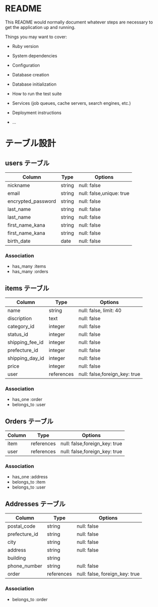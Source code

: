# README

This README would normally document whatever steps are necessary to get the
application up and running.

Things you may want to cover:

* Ruby version

* System dependencies

* Configuration

* Database creation

* Database initialization

* How to run the test suite

* Services (job queues, cache servers, search engines, etc.)

* Deployment instructions

* ...
# テーブル設計

## users テーブル

| Column             | Type   | Options                  |
| ------------------ | ------ | -----------              |
| nickname           | string | null: false              |
| email              | string | null: false,unique: true |
| encrypted_password | string | null: false              |
| last_name          | string | null: false              |
| last_name          | string | null: false              |
| first_name_kana    | string | null: false              |
| first_name_kana    | string | null: false              |
| birth_date         | date   | null: false              |

### Association

- has_many :items
- has_many :orders

## items テーブル

| Column           | Type       | Options                        |
| ------           | ------     | -----------                    |
| name             | string     | null: false, limit: 40         |
| discription      | text       | null: false                    |
| category_id      | integer    | null: false                    |
| status_id        | integer    | null: false                    |
| shipping_fee_id  | integer    | null: false                    |
| prefecture_id    | integer    | null: false                    |
| shipping_day_id  | integer    | null: false                    |
| price            | integer    | null: false                    |
| user             | references | null: false,foreign_key: true  |

### Association

- has_one :order
- belongs_to :user

## Orders テーブル

| Column | Type       | Options                        |
| ------ | ---------- | ------------------------------ |
| item   | references | null: false,foreign_key: true  |
| user   | references | null: false,foreign_key: true  |

### Association

- has_one :address
- belongs_to :item
- belongs_to :user

## Addresses テーブル

| Column         | Type       | Options                        |
| -------        | ---------- | ------------------------------ |
| postal_code    |string      | null: false                    |
| prefecture_id  |string      | null: false                    |
| city           |string      | null: false                    |
| address        |string      | null: false                    |
| building       |string      |                                |
| phone_number   |string      | null: false                    |
| order          |references  | null: false, foreign_key: true |

### Association

- belongs_to :order